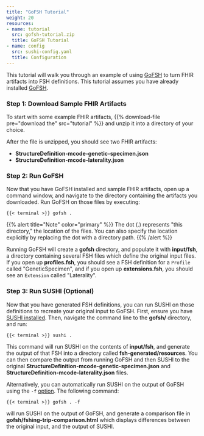 ```yaml
---
title: "GoFSH Tutorial"
weight: 20
resources:
- name: tutorial
  src: gofsh-tutorial.zip
  title: GoFSH Tutorial
- name: config
  src: sushi-config.yaml
  title: Configuration
---
```


This tutorial will walk you through an example of using [GoFSH](/docs/gofsh) to turn FHIR artifacts into FSH definitions. This tutorial assumes you have already installed [GoFSH](/docs/gofsh/installation).

### Step 1: Download Sample FHIR Artifacts

To start with some example FHIR artifacts, {{% download-file pre="download the" src="tutorial" %}} and unzip it into a directory of your choice.

After the file is unzipped, you should see two FHIR artifacts:

* **StructureDefinition-mcode-genetic-specimen.json**
* **StructureDefinition-mcode-laterality.json**

### Step 2: Run GoFSH

Now that you have GoFSH installed and sample FHIR artifacts, open up a command window, and navigate to the directory containing the artifacts you downloaded. Run GoFSH on those files by executing:

```shell
{{< terminal >}} gofsh .
```

{{% alert title="Note" color="primary" %}}
The dot (.) represents "this directory," the location of the files. You can also specify the location explicitly by replacing the dot with a directory path.
{{% /alert %}}

Running GoFSH will create a **gofsh** directory, and populate it with **input/fsh**, a directory containing several FSH files which define the original input files. If you open up **profiles.fsh**, you should see a FSH definition for a `Profile` called "GeneticSpecimen", and if you open up **extensions.fsh**, you should see an `Extension` called "Laterality".

### Step 3: Run SUSHI (Optional)

Now that you have generated FSH definitions, you can run SUSHI on those definitions to recreate your original input to GoFSH. First, ensure you have [SUSHI installed](/docs/sushi/installation). Then, navigate the command line to the **gofsh/** directory, and run:

```shell
{{< terminal >}} sushi .
```

This command will run SUSHI on the contents of **input/fsh**, and generate the output of that FSH into a directory called **fsh-generated/resources**. You can then compare the output from running GoFSH and then SUSHI to the original **StructureDefinition-mcode-genetic-specimen.json** and **StructureDefinition-mcode-laterality.json** files.

Alternatively, you can automatically run SUSHI on the output of GoFSH using the `-f` [option](/docs/gofsh/running/#fshing-trip). The following command:
```shell
{{< terminal >}} gofsh . -f
```
will run SUSHI on the output of GoFSH, and generate a comparison file in **gofsh/fshing-trip-comparison.html** which displays differences between the original input, and the output of SUSHI.